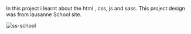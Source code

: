 In this project i learnt about the html , css, js and sass.
This project design was from lausanne School site.



![ss-school](https://github.com/shambhuc45/School-Site/assets/134379619/1a7bd490-98f4-4688-9b90-894cb597fad2)
